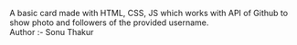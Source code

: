 A basic card made with HTML, CSS, JS which works with API of Github to show photo and followers of the provided username.
<br>
Author :- Sonu Thakur